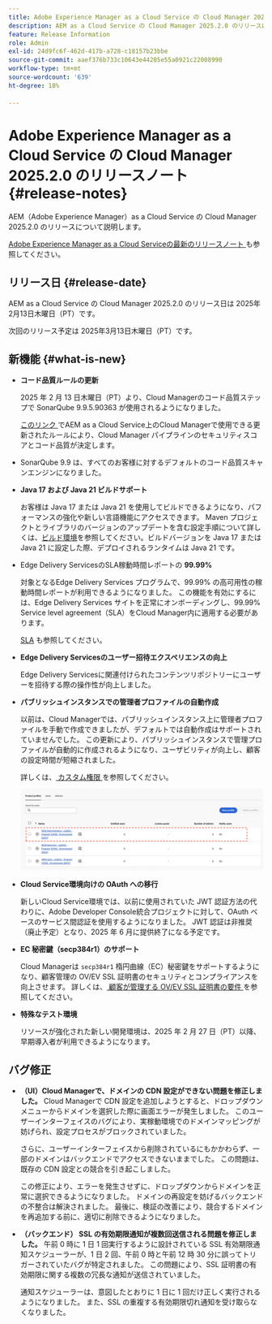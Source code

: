 ```yaml
---
title: Adobe Experience Manager as a Cloud Service の Cloud Manager 2025.2.0 のリリースノート
description: AEM as a Cloud Service の Cloud Manager 2025.2.0 のリリースについて説明します。
feature: Release Information
role: Admin
exl-id: 24d9fc6f-462d-417b-a728-c18157b23bbe
source-git-commit: aaef376b733c10643e44205e55a0921c22008990
workflow-type: tm+mt
source-wordcount: '639'
ht-degree: 18%

---
```


# Adobe Experience Manager as a Cloud Service の Cloud Manager 2025.2.0 のリリースノート {#release-notes}

<!-- https://wiki.corp.adobe.com/pages/viewpage.action?pageId=3389843928 -->

AEM（Adobe Experience Manager）as a Cloud Service の Cloud Manager 2025.2.0 のリリースについて説明します。


[Adobe Experience Manager as a Cloud Serviceの最新のリリースノート ](/help/release-notes/release-notes-cloud/release-notes-current.md) も参照してください。

## リリース日 {#release-date}

AEM as a Cloud Service の Cloud Manager 2025.2.0 のリリース日は 2025年2月13日木曜日（PT）です。

次回のリリース予定は 2025年3月13日木曜日（PT）です。

## 新機能 {#what-is-new}

* **コード品質ルールの更新**

  2025 年 2 月 13 日木曜日（PT）より、Cloud Managerのコード品質ステップで SonarQube 9.9.5.90363 が使用されるようになりました。

  [ このリンク ](/help/implementing/cloud-manager/code-quality-testing.md#understanding-code-quality-rules) でAEM as a Cloud Service上のCloud Managerで使用できる更新されたルールにより、Cloud Manager パイプラインのセキュリティスコアとコード品質が決定します。

* SonarQube 9.9 は、すべてのお客様に対するデフォルトのコード品質スキャンエンジンになりました。

* **Java 17 および Java 21 ビルドサポート**

  お客様は Java 17 または Java 21 を使用してビルドできるようになり、パフォーマンスの強化や新しい言語機能にアクセスできます。 Maven プロジェクトとライブラリのバージョンのアップデートを含む設定手順について詳しくは、[ビルド環境](/help/implementing/cloud-manager/getting-access-to-aem-in-cloud/build-environment-details.md)を参照してください。ビルドバージョンを Java 17 または Java 21 に設定した際、デプロイされるランタイムは Java 21 です。

* Edge Delivery ServicesのSLA稼動時間レポートの **99.99%**

  対象となるEdge Delivery Services プログラムで、99.99% の高可用性の稼動時間レポートが利用できるようになりました。 この機能を有効にするには、Edge Delivery Services サイトを正常にオンボーディングし、99.99% Service level agreement（SLA）をCloud Manager内に適用する必要があります。

  [SLA](/help/implementing/cloud-manager/getting-access-to-aem-in-cloud/creating-production-programs.md#sla) も参照してください。

* **Edge Delivery Servicesのユーザー招待エクスペリエンスの向上**

  Edge Delivery Servicesに関連付けられたコンテンツリポジトリーにユーザーを招待する際の操作性が向上しました。<!-- CMGR-65331 -->

* **パブリッシュインスタンスでの管理者プロファイルの自動作成**

  以前は、Cloud Managerでは、パブリッシュインスタンス上に管理者プロファイルを手動で作成できましたが、デフォルトでは自動作成はサポートされていませんでした。 この更新により、パブリッシュインスタンスで管理プロファイルが自動的に作成されるようになり、ユーザビリティが向上し、顧客の設定時間が短縮されました。

  詳しくは、[ カスタム権限 ](/help/implementing/cloud-manager/custom-permissions.md) を参照してください。

  ![パイプラインアクティビティフィルタリング](/help/implementing/cloud-manager/release-notes/assets/product-profiles.png)

* **Cloud Service環境向けの OAuth への移行**

  新しいCloud Service環境では、以前に使用されていた JWT 認証方法の代わりに、Adobe Developer Console統合プロジェクトに対して、OAuth ベースのサービス間認証を使用するようになりました。 JWT 認証は非推奨（廃止予定）となり、2025 年 6 月に提供終了になる予定です。

* **EC 秘密鍵（secp384r1）のサポート**

  Cloud Managerは `secp384r1` 楕円曲線（EC）秘密鍵をサポートするようになり、顧客管理の OV/EV SSL 証明書のセキュリティとコンプライアンスを向上させます。
詳しくは、[ 顧客が管理する OV/EV SSL 証明書の要件 ](/help/implementing/cloud-manager/managing-ssl-certifications/introduction-to-ssl-certificates.md#requirements) を参照してください。<!-- CMGR-63636 -->

* **特殊なテスト環境**

  リソースが強化された新しい開発環境は、2025 年 2 月 27 日（PT）以降、早期導入者が利用できるようになります。


<!--
## Early adoption program {#early-adoption}

Be a part of Cloud Manager's early adoption program and have a chance to test upcoming features. -->


## バグ修正

* **（UI）Cloud Managerで、ドメインの CDN 設定ができない問題を修正しました。**
Cloud Managerで CDN 設定を追加しようとすると、ドロップダウンメニューからドメインを選択した際に画面エラーが発生しました。 このユーザーインターフェイスのバグにより、実稼動環境でのドメインマッピングが妨げられ、設定プロセスがブロックされていました。

  さらに、ユーザーインターフェイスから削除されているにもかかわらず、一部のドメインはバックエンドでアクセスできないままでした。 この問題は、既存の CDN 設定との競合を引き起こしました。

  この修正により、エラーを発生させずに、ドロップダウンからドメインを正常に選択できるようになりました。 ドメインの再設定を妨げるバックエンドの不整合は解決されました。 最後に、検証の改善により、競合するドメインを再追加する前に、適切に削除できるようになりました。<!-- CMGR-64888 -->
* **（バックエンド） SSL の有効期限通知が複数回送信される問題を修正しました。**
午前 0 時に 1 日 1 回実行するように設計されている SSL 有効期限通知スケジューラーが、1 日 2 回、午前 0 時と午前 12 時 30 分に誤ってトリガーされていたバグが特定されました。 この問題により、SSL 証明書の有効期限に関する複数の冗長な通知が送信されていました。

  通知スケジューラーは、意図したとおりに 1 日に 1 回だけ正しく実行されるようになりました。 また、SSL の重複する有効期限切れ通知を受け取らなくなりました。<!-- CMGR-64748 -->




<!-- ## Known issues {#known-issues} -->
